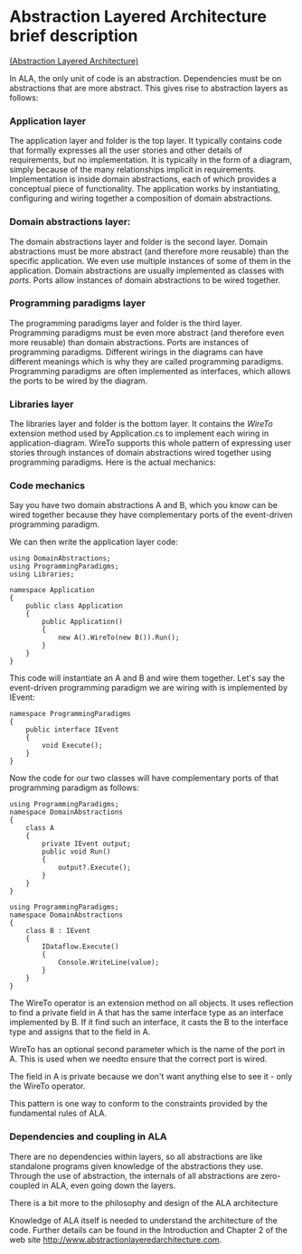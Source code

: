 
# Abstraction Layered Architecture brief description

[(Abstraction Layered Architecture)](http://www.abstractionlayeredarchitecture.com)

In ALA, the only unit of code is an abstraction. Dependencies must be on abstractions that are more abstract. This gives rise to abstraction layers as follows:

### Application layer

The application layer and folder is the top layer. It typically contains code that formally expresses all the user stories and other details of requirements, but no implementation. It is typically in the form of a diagram, simply because of the many relationships implicit in requirements. Implementation is inside domain abstractions, each of which provides a conceptual piece of functionality. The application works by instantiating, configuring and wiring together a composition of domain abstractions.

### Domain abstractions layer:

The domain abstractions layer and folder is the second layer. Domain abstractions must be more abstract (and therefore more reusable) than the specific application. We even use multiple instances of some of them in the application. Domain abstractions are usually implemented as classes with *ports*. Ports allow instances of domain abstractions to be wired together.

### Programming paradigms layer

The programming paradigms layer and folder is the third layer. Programming paradigms must be even more abstract (and therefore even more reusable) than domain abstractions. Ports  are instances of programming paradigms. Different wirings in the diagrams can have different meanings which is why they are called programming paradigms. Programming paradigms are often implemented as interfaces, which allows the ports to be wired by the diagram.

### Libraries layer

The libraries layer and folder is the bottom layer. It contains the *WireTo* extension method used by Application.cs to implement each wiring in application-diagram. WireTo supports this whole pattern of expressing user stories through instances of domain abstractions wired together using programming paradigms. Here is the actual mechanics:

### Code mechanics

Say you have two domain abstractions A and B, which you know can be wired together because they have complementary ports of the event-driven programming paradigm.

We can then write the application layer code:

```
using DomainAbstractions;
using ProgrammingParadigms;
using Libraries;

namespace Application
{
    public class Application
    {
        public Application()
        {
            new A().WireTo(new B()).Run();
        }
    }
}
```
    
This code will instantiate an A and B and wire them together.
Let's say the event-driven programming paradigm we are wiring with is implemented by IEvent:


```
namespace ProgrammingParadigms
{
    public interface IEvent
    {
        void Execute();
    }
}
```


Now the code for our two classes will have complementary ports of that programming paradigm as follows:


```
using ProgrammingParadigms;
namespace DomainAbstractions
{
    class A
    {
        private IEvent output;
        public void Run()
        {
            output?.Execute();    
        }
    }
}
```


```
using ProgrammingParadigms;
namespace DomainAbstractions
{
    class B : IEvent
    {
        IDataflow.Execute()
        { 
            Console.WriteLine(value);
        }
    }
}
```


The WireTo operator is an extension method on all objects. It uses reflection to find a private field in A that has the same interface type as an interface implemented by B. If it find such an interface, it casts the B to the interface type and assigns that to the field in A. 

WireTo has an optional second parameter which is the name of the port in A. This is used when we needto ensure that the correct port is wired.

The field in A is private because we don't want anything else to see it - only the WireTo operator.

This pattern is one way to conform to the constraints provided by the fundamental rules of ALA.

### Dependencies and coupling in ALA

There are no dependencies within layers, so all abstractions are like standalone programs given knowledge of the abstractions they use. Through the use of abstraction, the internals of all abstractions are zero-coupled in ALA, even going down the layers.

There is a bit more to the philosophy and design of the ALA architecture


Knowledge of ALA itself is needed to understand the architecture of the code. Further details can be found in the Introduction and Chapter 2 of the web site <http://www.abstractionlayeredarchitecture.com>.



